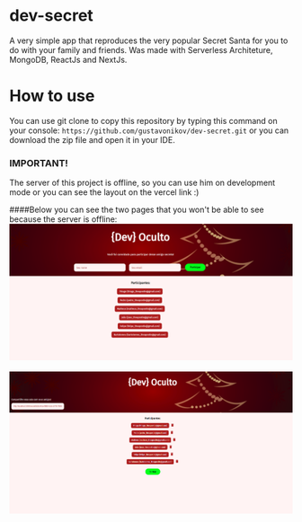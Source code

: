 # dev-secret
A very simple app that reproduces the very popular Secret Santa for you to do with your family and friends. Was made with Serverless Architeture, MongoDB, ReactJs and NextJs.

# How to use
You can use git clone to copy this repository by typing this command on your console:
`` https://github.com/gustavonikov/dev-secret.git ``
or you can download the zip file and open it in your IDE.

### IMPORTANT!
The server of this project is offline, so you can use him on development mode or you can see the layout on the vercel link :)<br />

####Below you can see the two pages that you won't be able to see because the server is offline:
<br />
![participants-page](frontend/public/images/participants-page.png)
<br />
<br />
![admin-page](frontend/public/images/admin-page.png)
